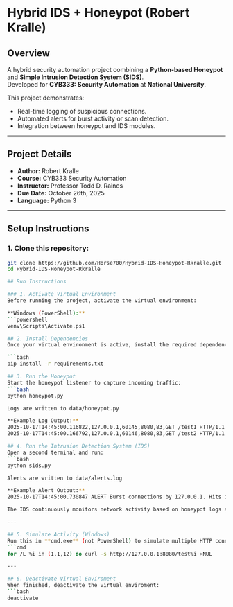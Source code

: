 # Hybrid IDS + Honeypot (Robert Kralle)

## Overview
A hybrid security automation project combining a **Python-based Honeypot** and **Simple Intrusion Detection System (SIDS)**.  
Developed for **CYB333: Security Automation** at **National University**.

This project demonstrates:
- Real-time logging of suspicious connections.
- Automated alerts for burst activity or scan detection.
- Integration between honeypot and IDS modules.

---

## Project Details
- **Author:** Robert Kralle  
- **Course:** CYB333 Security Automation  
- **Instructor:** Professor Todd D. Raines  
- **Due Date:** October 26th, 2025  
- **Language:** Python 3

---

## Setup Instructions
### 1. Clone this repository:
```bash
git clone https://github.com/Horse700/Hybrid-IDS-Honeypot-Rkralle.git
cd Hybrid-IDS-Honeypot-Rkralle

## Run Instructions

### 1. Activate Virtual Environment
Before running the project, activate the virtual environment:

**Windows (PowerShell):**
```powershell
venv\Scripts\Activate.ps1

## 2. Install Dependencies
Once your virtual environment is active, install the required dependencies:

```bash
pip install -r requirements.txt

## 3. Run the Honeypot
Start the honeypot listener to capture incoming traffic:
```bash
python honeypot.py

Logs are written to data/honeypot.py

**Example Log Output:**
2025-10-17T14:45:00.116822,127.0.0.1,60145,8080,83,GET /test1 HTTP/1.1
2025-10-17T14:45:00.166792,127.0.0.1,60146,8080,83,GET /test2 HTTP/1.1

## 4. Run the Intrusion Detection System (IDS)
Open a second terminal and run:
```bash
python sids.py

Alerts are written to data/alerts.log

**Example Alert Output:**
2025-10-17T14:45:00.730847 ALERT Burst connections by 127.0.0.1. Hits in 10s >= 10

The IDS continuously monitors network activity based on honeypot logs and triggers alerts when the number of connections from a single IP exceeds the defined threshold. All alerts are stored in `data/alerts.log` for later review.

---

## 5. Simulate Activity (Windows)
Run this in **cmd.exe** (not PowerShell) to simulate multiple HTTP connections and trigger IDS alerts:
```cmd
for /L %i in (1,1,12) do curl -s http://127.0.0.1:8080/test%i >NUL

---

## 6. Deactivate Virtual Enviroment
When finished, deactivate the virtual enviroment:
```bash
deactivate